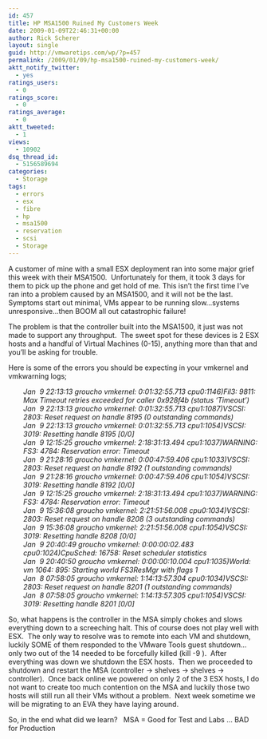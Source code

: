 ```yaml
---
id: 457
title: HP MSA1500 Ruined My Customers Week
date: 2009-01-09T22:46:31+00:00
author: Rick Scherer
layout: single
guid: http://vmwaretips.com/wp/?p=457
permalink: /2009/01/09/hp-msa1500-ruined-my-customers-week/
aktt_notify_twitter:
  - yes
ratings_users:
  - 0
ratings_score:
  - 0
ratings_average:
  - 0
aktt_tweeted:
  - 1
views:
  - 10902
dsq_thread_id:
  - 5156589694
categories:
  - Storage
tags:
  - errors
  - esx
  - fibre
  - hp
  - msa1500
  - reservation
  - scsi
  - Storage
---
```

A customer of mine with a small ESX deployment ran into some major grief this week with their MSA1500.  Unfortunately for them, it took 3 days for them to pick up the phone and get hold of me. This isn&#8217;t the first time I&#8217;ve ran into a problem caused by an MSA1500, and it will not be the last.  Symptoms start out minimal, VMs appear to be running slow&#8230;systems unresponsive&#8230;then BOOM all out catastrophic failure!

<!--more-->

The problem is that the controller built into the MSA1500, it just was not made to support any throughput.  The sweet spot for these devices is 2 ESX hosts and a handful of Virtual Machines (0-15), anything more than that and you&#8217;ll be asking for trouble.

Here is some of the errors you should be expecting in your vmkernel and vmkwarning logs;

<p style="padding-left: 30px;">
  <em>Jan  9 22:13:13 groucho vmkernel: 0:01:32:55.713 cpu0:1146)Fil3: 9811: Max Timeout retries exceeded for caller 0x928f4b (status &#8216;Timeout&#8217;)<br /> Jan  9 22:13:13 groucho vmkernel: 0:01:32:55.713 cpu1:1087)VSCSI: 2803: Reset request on handle 8195 (0 outstanding commands)<br /> Jan  9 22:13:13 groucho vmkernel: 0:01:32:55.713 cpu1:1054)VSCSI: 3019: Resetting handle 8195 [0/0]<br /> Jan  9 12:15:25 groucho vmkernel: 2:18:31:13.494 cpu1:1037)WARNING: FS3: 4784: Reservation error: Timeout<br /> Jan  9 21:28:16 groucho vmkernel: 0:00:47:59.406 cpu1:1033)VSCSI: 2803: Reset request on handle 8192 (1 outstanding commands)<br /> Jan  9 21:28:16 groucho vmkernel: 0:00:47:59.406 cpu1:1054)VSCSI: 3019: Resetting handle 8192 [0/0]<br /> Jan  9 12:15:25 groucho vmkernel: 2:18:31:13.494 cpu1:1037)WARNING: FS3: 4784: Reservation error: Timeout<br /> Jan  9 15:36:08 groucho vmkernel: 2:21:51:56.008 cpu0:1034)VSCSI: 2803: Reset request on handle 8208 (3 outstanding commands)<br /> Jan  9 15:36:08 groucho vmkernel: 2:21:51:56.008 cpu1:1054)VSCSI: 3019: Resetting handle 8208 [0/0]<br /> Jan  9 20:40:49 groucho vmkernel: 0:00:00:02.483 cpu0:1024)CpuSched: 16758: Reset scheduler statistics<br /> Jan  9 20:40:50 groucho vmkernel: 0:00:00:10.004 cpu1:1035)World: vm 1064: 895: Starting world FS3ResMgr with flags 1<br /> Jan  8 07:58:05 groucho vmkernel: 1:14:13:57.304 cpu0:1034)VSCSI: 2803: Reset request on handle 8201 (1 outstanding commands)<br /> Jan  8 07:58:05 groucho vmkernel: 1:14:13:57.305 cpu1:1054)VSCSI: 3019: Resetting handle 8201 [0/0]</em>
</p>

So, what happens is the controller in the MSA simply chokes and slows everything down to a screeching halt. This of course does not play well with ESX.  The only way to resolve was to remote into each VM and shutdown, luckily SOME of them responded to the VMware Tools guest shutdown&#8230;only two out of the 14 needed to be forcefully killed (kill -9 <VMPID>).  After everything was down we shutdown the ESX hosts.  Then we proceeded to shutdown and restart the MSA (controller -> shelves -> shelves -> controller).  Once back online we powered on only 2 of the 3 ESX hosts, I do not want to create too much contention on the MSA and luckily those two hosts will still run all their VMs without a problem.  Next week sometime we will be migrating to an EVA they have laying around.

So, in the end what did we learn?   MSA = Good for Test and Labs &#8230; BAD for Production